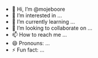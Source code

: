 - 👋 Hi, I’m @mojeboore
- 👀 I’m interested in ...
- 🌱 I’m currently learning ...
- 💞️ I’m looking to collaborate on ...
- 📫 How to reach me ...
- 😄 Pronouns: ...
- ⚡ Fun fact: ...

<!---
mojeboore/mojeboore is a ✨ special ✨ repository because its `README.md` (this file) appears on your GitHub profile.
You can click the Preview link to take a look at your changes.
--->
